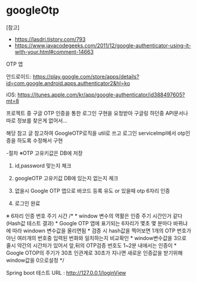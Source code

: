 # googleOtp
[참고]
- https://lasdri.tistory.com/793
- https://www.javacodegeeks.com/2011/12/google-authenticator-using-it-with-your.html#comment-14663

 

OTP 앱

안드로이드: https://play.google.com/store/apps/details?id=com.google.android.apps.authenticator2&hl=ko

iOS: https://itunes.apple.com/kr/app/google-authenticator/id388497605?mt=8

 

프로젝트 중 구글 OTP 인증을 통한 로그인 구현을 요청받아 구글링 하던중 API문서나 따로 정보를 찾은게 없어서...

해당 참고 글 참고하여 GoogleOTP로직을 util로 쓰고 로그인 serviceImpl에서 otp인증을 하도록 수정해서 구현

 

-절차 ※OTP 고유키값은 DB에 저장 

1. id,password 맞는지 체크 

2. googleOTP 고유키값 DB에 있는지 없는지 체크  

3. 없을시 Google OTP 앱으로 바코드 등록 유도 or 있을때 otp 6자리 인증

4. 로그인 완료

※ 6자리 인증 번호 주기 시간 
/*
	* window 변수의 역활은 인증 주기 시간인거 같다 (Hash값 테스트 결과)
	* Google OTP 앱에 표기되는 6자리가 몇초 몇 분마다 바뀌냐에 따라 windown 변수값을 올리면됨
	* 검증 시 hash값을 찍어보면 1개의 OTP 번호가 아닌 여러개의 번호중 입력된 번화와 일치하는지 비교확인
	* window변수값을 3으로 줄시 약간의 시간차가 있어서 앞,뒤의 OTP검증 번호도 1~2분 내에서는 인증이
	* Google OTOP의 주기가 30초 인관계로 30초가 지나면 새로운 인증값을 받기위해 window값을 0으로설정
*/

Spring boot 
테스트 URL : http://127.0.0.1/loginView

